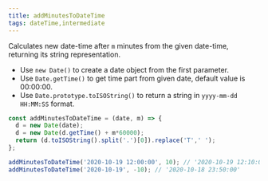 ```yaml
---
title: addMinutesToDateTime
tags: dateTime,intermediate
---
```


Calculates new date-time after `m` minutes from the given date-time, returning its string representation.

- Use `new Date()` to create a date object from the first parameter.
- Use `Date.getTime()` to get time part from given date, default value is 00:00:00.
- Use `Date.prototype.toISOString()` to return a string in `yyyy-mm-dd HH:MM:SS` format.


```js
const addMinutesToDateTime = (date, m) => {
  d = new Date(date);
  d = new Date(d.getTime() + m*60000);
  return (d.toISOString().split('.')[0]).replace('T',' ');
};
```

```js
addMinutesToDateTime('2020-10-19 12:00:00', 10); // '2020-10-19 12:10:00'
addMinutesToDateTime('2020-10-19', -10); // '2020-10-18 23:50:00'
```
